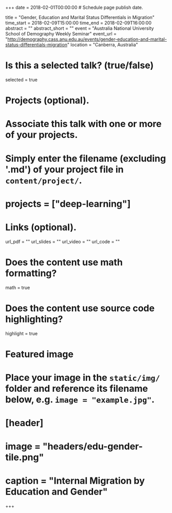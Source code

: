 +++
date = 2018-02-01T00:00:00  # Schedule page publish date.

title = "Gender, Education and Marital Status Differentials in Migration"
time_start = 2018-02-09T15:00:00
time_end = 2018-02-09T16:00:00
abstract = ""
abstract_short = ""
event = "Australia National University School of Demography Weekly Seminar"
event_url = "http://demography.cass.anu.edu.au/events/gender-education-and-marital-status-differentials-migration"
location = "Canberra, Australia"

# Is this a selected talk? (true/false)
selected = true

# Projects (optional).
#   Associate this talk with one or more of your projects.
#   Simply enter the filename (excluding '.md') of your project file in `content/project/`.
# projects = ["deep-learning"]

# Links (optional).
url_pdf = ""
url_slides = ""
url_video = ""
url_code = ""

# Does the content use math formatting?
math = true

# Does the content use source code highlighting?
highlight = true

# Featured image
# Place your image in the `static/img/` folder and reference its filename below, e.g. `image = "example.jpg"`.
# [header]
# image = "headers/edu-gender-tile.png"
# caption = "Internal Migration by Education and Gender"


+++


